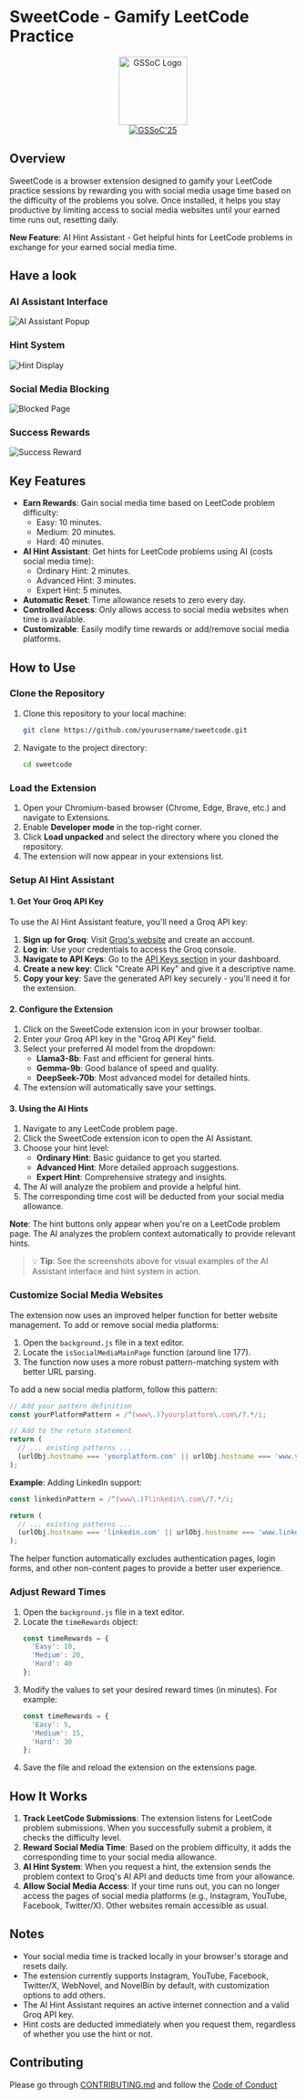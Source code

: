 # SweetCode - Gamify LeetCode Practice

<p align="center">
  <a href="https://gssoc.girlscript.tech/">
    <img src="https://github.com/decodingafterlife/SweetCode/blob/main/Images/GSSOC.jpeg" alt="GSSoC Logo" width="120">
  </a>
  <br>
  <a href="https://gssoc.girlscript.tech/">
    <img src="https://img.shields.io/badge/GSSoC-2025-orange.svg?style=for-the-badge" alt="GSSoC'25">
  </a>
</p>

## Overview
SweetCode is a browser extension designed to gamify your LeetCode practice sessions by rewarding you with social media usage time based on the difficulty of the problems you solve. Once installed, it helps you stay productive by limiting access to social media websites until your earned time runs out, resetting daily.

**New Feature**: AI Hint Assistant - Get helpful hints for LeetCode problems in exchange for your earned social media time.

## Have a look

### AI Assistant Interface
![AI Assistant Popup](https://github.com/anaypatil101/SweetCode/blob/docs/update-readme-ai-features/Images/ai-assistant-popup.png?raw=true)

### Hint System
![Hint Display](https://github.com/anaypatil101/SweetCode/blob/docs/update-readme-ai-features/Images/hint-display.png?raw=true)

### Social Media Blocking
![Blocked Page](https://github.com/anaypatil101/SweetCode/blob/docs/update-readme-ai-features/Images/blocked-page.png?raw=true)

### Success Rewards
![Success Reward](https://github.com/anaypatil101/SweetCode/blob/docs/update-readme-ai-features/Images/success-reward.png?raw=true)

## Key Features
- **Earn Rewards**: Gain social media time based on LeetCode problem difficulty:
  - Easy: 10 minutes.
  - Medium: 20 minutes.
  - Hard: 40 minutes.
- **AI Hint Assistant**: Get hints for LeetCode problems using AI (costs social media time):
  - Ordinary Hint: 2 minutes.
  - Advanced Hint: 3 minutes.
  - Expert Hint: 5 minutes.
- **Automatic Reset**: Time allowance resets to zero every day.
- **Controlled Access**: Only allows access to social media websites when time is available.
- **Customizable**: Easily modify time rewards or add/remove social media platforms.

## How to Use

### Clone the Repository
1. Clone this repository to your local machine:
   ```bash
   git clone https://github.com/yourusername/sweetcode.git
   ```

2. Navigate to the project directory:
   ```bash
   cd sweetcode
   ```

### Load the Extension
1. Open your Chromium-based browser (Chrome, Edge, Brave, etc.) and navigate to Extensions.
2. Enable **Developer mode** in the top-right corner.
3. Click **Load unpacked** and select the directory where you cloned the repository.
4. The extension will now appear in your extensions list.

### Setup AI Hint Assistant

#### 1. Get Your Groq API Key
To use the AI Hint Assistant feature, you'll need a Groq API key:

1. **Sign up for Groq**: Visit [Groq's website](https://console.groq.com/) and create an account.
2. **Log in**: Use your credentials to access the Groq console.
3. **Navigate to API Keys**: Go to the [API Keys section](https://console.groq.com/keys) in your dashboard.
4. **Create a new key**: Click "Create API Key" and give it a descriptive name.
5. **Copy your key**: Save the generated API key securely - you'll need it for the extension.

#### 2. Configure the Extension
1. Click on the SweetCode extension icon in your browser toolbar.
2. Enter your Groq API key in the "Groq API Key" field.
3. Select your preferred AI model from the dropdown:
   - **Llama3-8b**: Fast and efficient for general hints.
   - **Gemma-9b**: Good balance of speed and quality.
   - **DeepSeek-70b**: Most advanced model for detailed hints.
4. The extension will automatically save your settings.

#### 3. Using the AI Hints
1. Navigate to any LeetCode problem page.
2. Click the SweetCode extension icon to open the AI Assistant.
3. Choose your hint level:
   - **Ordinary Hint**: Basic guidance to get you started.
   - **Advanced Hint**: More detailed approach suggestions.
   - **Expert Hint**: Comprehensive strategy and insights.
4. The AI will analyze the problem and provide a helpful hint.
5. The corresponding time cost will be deducted from your social media allowance.

**Note**: The hint buttons only appear when you're on a LeetCode problem page. The AI analyzes the problem context automatically to provide relevant hints.

> 💡 **Tip**: See the screenshots above for visual examples of the AI Assistant interface and hint system in action.

### Customize Social Media Websites
The extension now uses an improved helper function for better website management. To add or remove social media platforms:

1. Open the `background.js` file in a text editor.
2. Locate the `isSocialMediaMainPage` function (around line 177).
3. The function now uses a more robust pattern-matching system with better URL parsing.

To add a new social media platform, follow this pattern:

```javascript
// Add your pattern definition
const yourPlatformPattern = /^(www\.)?yourplatform\.com\/?.*/i;

// Add to the return statement
return (
  // ... existing patterns ...
  (urlObj.hostname === 'yourplatform.com' || urlObj.hostname === 'www.yourplatform.com') && yourPlatformPattern.test(urlObj.host + urlObj.pathname)
);
```

**Example**: Adding LinkedIn support:
```javascript
const linkedinPattern = /^(www\.)?linkedin\.com\/?.*/i;

return (
  // ... existing patterns ...
  (urlObj.hostname === 'linkedin.com' || urlObj.hostname === 'www.linkedin.com') && linkedinPattern.test(urlObj.host + urlObj.pathname)
);
```

The helper function automatically excludes authentication pages, login forms, and other non-content pages to provide a better user experience.

### Adjust Reward Times
1. Open the `background.js` file in a text editor.
2. Locate the `timeRewards` object:
   ```javascript
   const timeRewards = {
     'Easy': 10,
     'Medium': 20,
     'Hard': 40
   };
   ```
3. Modify the values to set your desired reward times (in minutes). For example:
   ```javascript
   const timeRewards = {
     'Easy': 5,
     'Medium': 15,
     'Hard': 30
   };
   ```
4. Save the file and reload the extension on the extensions page.

## How It Works
1. **Track LeetCode Submissions**: The extension listens for LeetCode problem submissions. When you successfully submit a problem, it checks the difficulty level.
2. **Reward Social Media Time**: Based on the problem difficulty, it adds the corresponding time to your social media allowance.
3. **AI Hint System**: When you request a hint, the extension sends the problem context to Groq's AI API and deducts time from your allowance.
4. **Allow Social Media Access**: If your time runs out, you can no longer access the pages of social media platforms (e.g., Instagram, YouTube, Facebook, Twitter/X). Other websites remain accessible as usual.

## Notes
- Your social media time is tracked locally in your browser's storage and resets daily.
- The extension currently supports Instagram, YouTube, Facebook, Twitter/X, WebNovel, and NovelBin by default, with customization options to add others.
- The AI Hint Assistant requires an active internet connection and a valid Groq API key.
- Hint costs are deducted immediately when you request them, regardless of whether you use the hint or not.

## Contributing
Please go through [CONTRIBUTING.md](https://github.com/decodingafterlife/SweetCode/blob/main/CONTRIBUTING.md) and follow the [Code of Conduct](https://github.com/decodingafterlife/SweetCode/blob/main/CODE_OF_CONDUCT.md)



